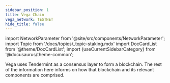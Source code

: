 ```yaml
---
sidebar_position: 1
title: Vega Chain
vega_network: TESTNET
hide_title: false
---
```


import NetworkParameter from '@site/src/components/NetworkParameter';
import Topic from '/docs/topics/_topic-staking.mdx'
import DocCardList from '@theme/DocCardList';
import {useCurrentSidebarCategory} from '@docusaurus/theme-common';

Vega uses Tendermint as a consensus layer to form a blockchain. The rest of the information here informs on how that blockchain and its relevant components are comprised.

<DocCardList items={useCurrentSidebarCategory().items}/>
